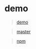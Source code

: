 # demo

> [demo](https://git.yasinchan.com/vue-simple-lazyload/dist/)

> [master](https://github.com/YasinChan/vue-simple-lazyload/tree/master)

> [npm](https://www.npmjs.com/package/vue-simple-lazyload)
